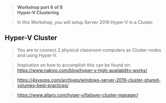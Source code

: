 >   **Workshop part 6 of 8**  
>   **Hyper-V Clustering**

>   In this Workshop, you will setup Server 2019 Hyper-V in a Cluster.

Hyper-V Cluster
---------------

>   You are to connect 2 physical classroom computers as Cluster nodes and using
>   Hyper-V.

>   Inspiration on how to accomplish this can be found on:  
>   <https://www.nakivo.com/blog/hyper-v-high-availability-works/>

>   <https://4sysops.com/archives/windows-server-2019-cluster-shared-volumes-best-practices/>

>   <https://www.altaro.com/hyper-v/failover-cluster-manager/>
